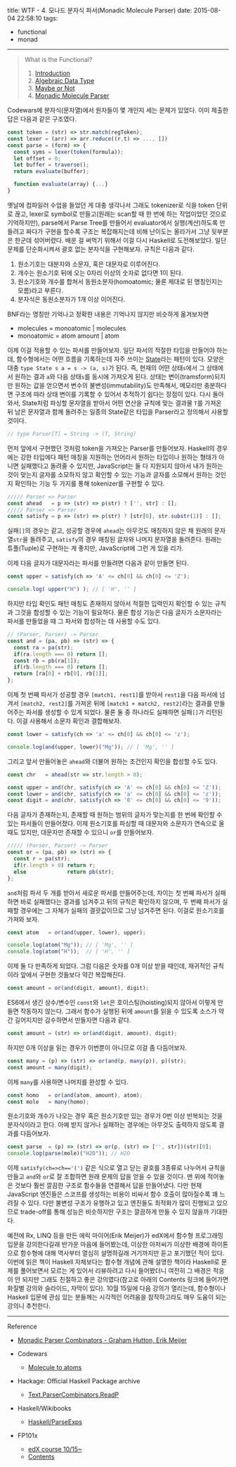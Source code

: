 title: WTF - 4. 모나드 분자식 파서(Monadic Molecule Parser)
date: 2015-08-04 22:58:10
tags:
- functional
- monad

---

> What is the Functional?
>   1. [Introduction](/blog/2015/08/04/wtf-1-intro/)
>   2. [Algebraic Data Type](/blog/2015/08/04/wtf-2-adt/)
>   3. [Maybe or Not](/blog/2015/08/04/wtf-3-fam/)
>   4. [Monadic Molecule Parser](/blog/2015/08/04/wtf-4-parser/)

Codewars에 분자식(문자열)에서 원자들이 몇 개인지 세는 문제가 있었다. 이미
제출한 답은 다음과 같은 구조였다.

``` js
const token = (str) => str.match(regToken);
const lexer = (arr) => arr.reduce((r,t) => ..., [])
const parse = (form) => {
  const syms = lexer(token(formula));
  let offset = 0;
  let buffer = traverse();
  return evaluate(buffer);

  function evaluate(array) {...}
}
```

옛날에 컴파일러 수업을 들었던 게 대충 생각나서 그래도 tokenizer로 식을 token
단위로 끊고, lexer로 symbol로 만들고(원래는 scan할 때 한 번에 하는 작업이었던
것으로 기억하지만), parse에서 Parse Tree를 만들어서 evaluator에서
실행(계산)하도록 만들려고 짜다가 구현을 할수록 구조는 복잡해지는데 비해 난이도는
올라가서 그냥 뒷부분은 한군데 섞어버렸다. 배운 걸 써먹기 위해서 이걸 다시
Haskell로 도전해보았다. 일단 문제를 단순화시켜서 괄호 없는 분자식을 구현해보자.
규칙은 다음과 같다.

1. 원소기호는 대분자와 소문자, 혹은 대문자로 이루어진다.
2. 개수는 원소기호 뒤에 오는 0자리 이상의 숫자로 없다면 1이 된다.
3. 원소기호와 개수를 합쳐서 동원소분자(homoatomic; 물론 제대로 된 명칭인지는
모름)라고 부른다.
4. 분자식은 동원소분자가 1개 이상 이어진다.

BNF라는 명칭만 기억나고 정확한 내용은 기억나지 않지만 비슷하게 옮겨보자면

- molecules  = monoatomic  | molecules
- monoatomic = atom amount | atom

이제 이걸 적용할 수 있는 파서를 만들어보자. 일단 파서의 적절한 타입을
만들어야 하는데, 함수형에서는 어떤 흐름을 기록하는데 자주 쓰이는
[State](https://en.wikipedia.org/wiki/Monad_(functional_programming)#State_monads)라는
패턴이 있다. 모양은 대충 `type State s a = s -> (a, s)`가 된다. 즉, 현재의 어떤
상태`s`에서 그 상태에서 원하는 결과 `a`와 다음 상태`s`를 동시에 가져오게 된다.
상태는 변이(tramsform)되지만 원하는 값을 얻으면서 변수의 불변성(immutability)도
만족해서, 메모리만 충분하다면 구조에 따라 상태 변이를 기록할 수 있어서 추적하기
쉽다는 장점이 있다. 다시 돌아와서, State처럼 파싱할 문자열을 받아서 어떤 연산을
규칙에 맞는 결과물 `T`를 가져온 뒤 남은 문자열과 함께 돌려주는 일종의 State같은
타입을 Parser라고 정의해서 사용할 것이다.

``` js
// type Parser[T] = String -> (T, String)
```

먼저 앞에서 구현했던 것처럼 token을 가져오는 Parser를 만들어보자. Haskell의
경우에는 강한 타입에다 패턴 매칭을 지원하는 언어라서 원하는 타입이나 원하는
형태가 아니면 실패했다고 돌려줄 수 있지만, JavaScript는 둘 다 지원되지 않아서
내가 원하는 것이 맞는지 글자를 소모하지 않고 확인할 수 있는 기능과 글자를
소모해서 원하는 것인지 확인하는 기능 두 가지를 통해 tokenizer를 구현할 수 있다.

``` js
///// Parser => Parser
const ahead   = p => (str) => p(str) ? ['', str] : [];
///// Parser => Parser
const satisfy = p => (str) => p(str) ? [str[0], str.substr(1)] : [];
```

실패`[]`의 경우는 같고, 성공할 경우에 `ahead`는 아무것도 매칭하지 않은 채
원래의 문자열`str`을 돌려주고, `satisfy`의 경우 매칭된 글자와 나머지 문자열을
돌려준다. 원래는 튜플(Tuple)로 구현하는 게 좋지만, JavaScript에 그런 게
있을 리가.

이제 다음 글자가 대문자라는 파서를 만들려면 다음과 같이 만들면 된다.

``` js
const upper = satisfy(ch => 'A' <= ch[0] && ch[0] <= 'Z');

console.log( upper("H") ); // [ 'H', '' ]
```

하지만 타입 확인도 패턴 매칭도 존재하지 않아서 적절한 입력인지 확인할 수 있는
규칙과 그것을 합성할 수 있는 기능이 필요하다. 물론 합성 기능은 다음 글자가
소문자라는 파서를 만들었을 때 그 파서와 합성하는 데 사용할 수도 있다.

``` js
// (Parser, Parser) -> Parser
const and = (pa, pb) => (str) => {
  const ra = pa(str);
  if(ra.length === 0) return [];
  const rb = pb(ra[1]);
  if(rb.length === 0) return [];
  return [ra[0] + rb[0], rb[1]];
};
```

이제 첫 번째 파서가 성공할 경우 `[match1, rest1]`를 받아서 `rest1`을 다음 파서에
넘겨서 `[match2, rest2]`를 가져온 뒤에 `[match1 + match2, rest2]`라는 결과를
만들어주는 파서를 생성할 수 있게 되었다. 물론 둘 중 하나라도 실패하면 실패`[]`가
리턴된다. 이걸 사용해서 소문자 확인과 결합해보자.

``` js
const lower = satisfy(ch => 'a' <= ch[0] && ch[0] <= 'z');

console.log(and(upper, lower)("Mg")); // [ 'Mg', '' ]
```

그리고 앞서 만들어놓은 `ahead`와 더불어 원하는 조건인지 확인을 합성할 수도 있다.

``` js
const chr   = ahead(str => str.length > 0);

const upper = and(chr, satisfy(ch => 'A' <= ch[0] && ch[0] <= 'Z'));
const lower = and(chr, satisfy(ch => 'a' <= ch[0] && ch[0] <= 'z'));
const digit = and(chr, satisfy(ch => '0' <= ch[0] && ch[0] <= '9'));
```

다음 글자가 존재하는지, 존재할 때 원하는 범위의 글자가 맞는지를 한 번에 확인할
수 있는 파서들이 만들어졌다. 이제 원소기호를 파싱할 때 대문자와 소문자가
연속으로 올 때도 있지만, 대문자만 존재할 수 있으니 `or`를 만들어보자.

``` js
///// (Parser, Parser) -> Parser
const or = (pa, pb) => (str) => {
  const r = pa(str);
  if(r.length > 0) return r;
  else             return pb(str);
};
```

`and`처럼 파서 두 개를 받아서 새로운 파서를 만들어주는데, 차이는 첫 번째 파서가
실패하면 바로 실패했다는 결과를 넘겨주고 뒤의 규칙은 확인하지 않으며, 두 번째
파서가 실패할 경우에는 그 자체가 실패의 결괏값이므로 그냥 넘겨주면 된다. 이걸로
원소기호를 가져와 보자.

``` js
const atom   = or(and(upper, lower), upper);

console.log(atom("Mg")); // [ 'Mg', '' ]
console.log(atom("H"));  // [ 'H', '' ]
```

이제 둘 다 만족하게 되었다. 그럼 다음은 숫자를 0개 이상 받을 때인데, 재귀적인
규칙이라 앞에서 구현한 것들보다 약간 복잡해진다.

``` js
const amount = or(and(digit, amount), digit);
```

ES6에서 생긴 상수/변수인 `const`와 `let`은 호이스팅(hoisting)되지 않아서 이렇게
만들면 작동하지 않는다. 그래서 함수가 실행된 뒤에 `amount`를 읽을 수 있도록
소스가 약간 길어지지만 감수하면서 만들자면 다음과 같다.

``` js
const amount = (str) => or(and(digit, amount), digit);
```

하지만 0개 이상을 읽는 경우가 이번뿐이 아니므로 이걸 좀 다듬어보자.

``` js
const many = (p) => (str) => or(and(p, many(p)), p)(str);
const amount = many(digit);
```

이제 `many`를 사용하면 나머지를 완성할 수 있다.

``` js
const homo   = or(and(atom, amount), atom);
const mole   = many(homo);
```

원소기호와 개수가 나오는 경우 혹은 원소기호만 있는 경우가 0번 이상 반복되는 것을
분자식이라고 한다. 아예 받지 않거나 실패하는 경우에는 아무것도 출력하지 않도록
결과를 다듬어보자.


``` js
const parse  = (p) => (str) => or(p, (str) => ['', str])(str)[0];
console.log(parse(mole)("H2O")); // H2O
```


이제 `satisfy(ch=>ch=='(')` 같은 식으로 열고 닫는 괄호를 3종류로 나누어서 규칙을
만들고 `and`와 `or`로 잘 조합하면 원래 문제의 답을 얻을 수 있을 것이다. 맨 위에
적어놓은 것보다 훨씬 깔끔한 구조로 함수들을 연결해서 답을 만들어냈다. 다만 현재
JavaScript 엔진들은 스코프를 생성하는 비용이 비싸서 함수 호출이 많아질수록 꽤
느려질 수 있다. 다만 불변성 구조가 유행하고 있고 엔진들도 최적화가 많이 진행되고
있으므로 trade-off를 통해 성능은 비슷하지만 구조는 깔끔하게 만들 수 있지 않을까
기대한다.

예전에 Rx, LINQ 등을 만든 에릭 마이어(Erik Meijer)가 edX에서 함수형 프로그래밍
입문을 강의한다길래 반가운 마음에 들어봤는데, 이상한 아저씨가 이상한 배경에
하이톤으로 함수형에 대해 역사부터 열심히 설명하길래 거기까지만 듣고 포기했던
적이 있다. 이번에 읽은 책이 Haskell 자체보다는 함수형 개념에 관해 설명한 책이라
Haskell로 문제를 풀어보면서 모르는 게 있어서 리뷰하려고 다시 들어봤더니 여전히
그 배경은 적응이 안 되지만 그래도 친절하고 좋은 강의였다(참고로 아래의 Contents
링크에 들어가면 화질별 강의와 슬라이드, 자막이 있다). 10월 15일에 다음 강의가
열리는데, 함수형이나 Haskell 입문에 관심 있는 분들께는 시각적인 어려움을
참작하고라도 매우 도움이 되는 강의니 추천한다.


---

Reference

- [Monadic Parser Combinators - Graham Hutton, Erik Meijer](https://www.cs.nott.ac.uk/~gmh/monparsing.pdf)

- Codewars
  + [Molecule to atoms](http://www.codewars.com/kata/molecule-to-atoms)

- Hackage: Official Haskell Package archive
  + [Text.ParserCombinators.ReadP](https://hackage.haskell.org/package/base-4.8.1.0/docs/Text-ParserCombinators-ReadP.html)

- Haskell/Wikibooks
  + [Haskell/ParseExps](https://en.wikibooks.org/wiki/Haskell/ParseExps)

- FP101x
  + [edX course 10/15~](https://www.edx.org/course/introduction-functional-programming-delftx-fp101x-0)
  + [Contents](https://github.com/fptudelft/FP101x-Content)
